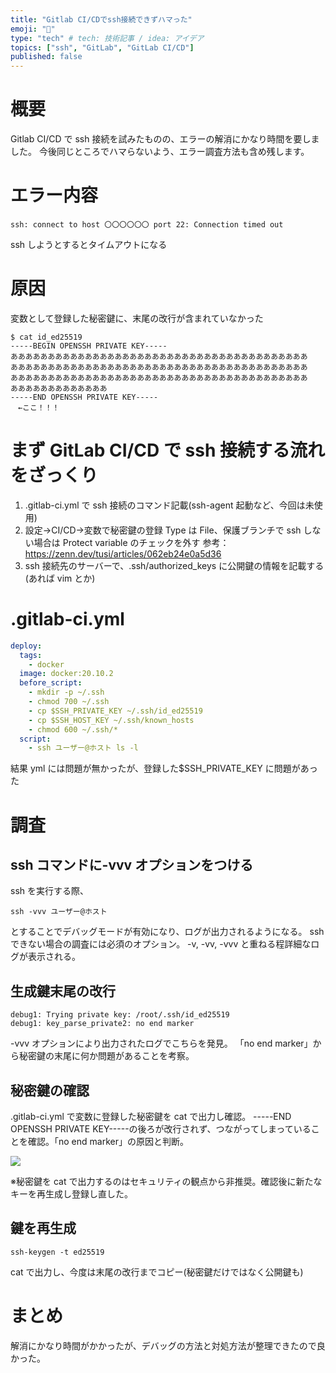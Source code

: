 ```yaml
---
title: "Gitlab CI/CDでssh接続できずハマった"
emoji: "💭"
type: "tech" # tech: 技術記事 / idea: アイデア
topics: ["ssh", "GitLab", "GitLab CI/CD"]
published: false
---
```


# 概要

Gitlab CI/CD で ssh 接続を試みたものの、エラーの解消にかなり時間を要しました。
今後同じところでハマらないよう、エラー調査方法も含め残します。

# エラー内容

```
ssh: connect to host 〇〇〇〇〇〇 port 22: Connection timed out
```

ssh しようとするとタイムアウトになる

# 原因

変数として登録した秘密鍵に、末尾の改行が含まれていなかった

```
$ cat id_ed25519
-----BEGIN OPENSSH PRIVATE KEY-----
ああああああああああああああああああああああああああああああああああああああああ
ああああああああああああああああああああああああああああああああああああああああ
ああああああああああああああああああああああああああああああああああああああああ
あああああああああああああ
-----END OPENSSH PRIVATE KEY-----
　←ここ！！！
```

# まず GitLab CI/CD で ssh 接続する流れをざっくり

1. .gitlab-ci.yml で ssh 接続のコマンド記載(ssh-agent 起動など、今回は未使用)
2. 設定->CI/CD->変数で秘密鍵の登録
   Type は File、保護ブランチで ssh しない場合は Protect variable のチェックを外す
   参考：https://zenn.dev/tusi/articles/062eb24e0a5d36
3. ssh 接続先のサーバーで、.ssh/authorized_keys に公開鍵の情報を記載する(あれば vim とか)

# .gitlab-ci.yml

```yml:.gitlab-ci.yml
deploy:
  tags:
    - docker
  image: docker:20.10.2
  before_script:
    - mkdir -p ~/.ssh
    - chmod 700 ~/.ssh
    - cp $SSH_PRIVATE_KEY ~/.ssh/id_ed25519
    - cp $SSH_HOST_KEY ~/.ssh/known_hosts
    - chmod 600 ~/.ssh/*
  script:
    - ssh ユーザー@ホスト ls -l
```

結果 yml には問題が無かったが、登録した$SSH_PRIVATE_KEY に問題があった

# 調査

## ssh コマンドに-vvv オプションをつける

ssh を実行する際、

```
ssh -vvv ユーザー@ホスト
```

とすることでデバッグモードが有効になり、ログが出力されるようになる。
ssh できない場合の調査には必須のオプション。
-v, -vv, -vvv と重ねる程詳細なログが表示される。

## 生成鍵末尾の改行

```
debug1: Trying private key: /root/.ssh/id_ed25519
debug1: key_parse_private2: no end marker
```

-vvv オプションにより出力されたログでこちらを発見。
「no end marker」から秘密鍵の末尾に何か問題があることを考察。

## 秘密鍵の確認

.gitlab-ci.yml で変数に登録した秘密鍵を cat で出力し確認。
-----END OPENSSH PRIVATE KEY-----の後ろが改行されず、つながってしまっていることを確認。「no end marker」の原因と判断。

![](https://storage.googleapis.com/zenn-user-upload/4c37999555fc-20230516.png)

※秘密鍵を cat で出力するのはセキュリティの観点から非推奨。確認後に新たなキーを再生成し登録し直した。

## 鍵を再生成

```
ssh-keygen -t ed25519
```

cat で出力し、今度は末尾の改行までコピー(秘密鍵だけではなく公開鍵も)

# まとめ

解消にかなり時間がかかったが、デバッグの方法と対処方法が整理できたので良かった。
